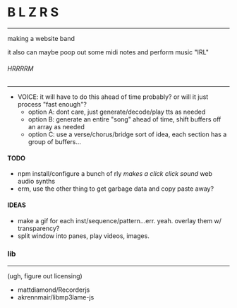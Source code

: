 # B L Z R S
------------------

making a website band

it also can maybe poop out some midi notes and perform music "IRL"

###### HRRRRM
------------------


- VOICE: it will have to do this ahead of time probably? or will it just process "fast enough"?
  - option A: dont care, just generate/decode/play tts as needed
  - option B: generate an entire "song" ahead of time, shift buffers off an array as needed
  - option C: use a verse/chorus/bridge sort of idea, each section has a group of buffers...

#### TODO

- npm install/configure a bunch of rly *makes a click click sound* web audio synths
- erm, use the other thing to get garbage data and copy paste away?

#### IDEAS

- make a gif for each inst/sequence/pattern...err. yeah. overlay them w/ transparency?
- split window into panes, play videos, images.


### lib 
---------
(ugh, figure out licensing)
- mattdiamond/Recorderjs
- akrennmair/libmp3lame-js